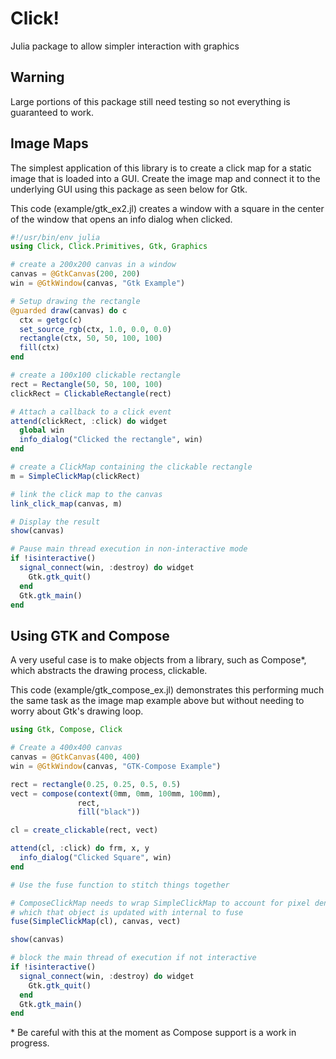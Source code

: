 # Click!
Julia package to allow simpler interaction with graphics

## Warning
Large portions of this package still need testing so not everything is 
guaranteed to work.

## Image Maps
The simplest application of this library is to create a click map for a static 
image that is loaded into a GUI. Create the image map and connect it to the 
underlying GUI using this package as seen below for Gtk.

This code (example/gtk\_ex2.jl) creates a window with a square in the center 
of the window that opens an info dialog when clicked.

```julia
#!/usr/bin/env julia
using Click, Click.Primitives, Gtk, Graphics

# create a 200x200 canvas in a window
canvas = @GtkCanvas(200, 200)
win = @GtkWindow(canvas, "Gtk Example")

# Setup drawing the rectangle
@guarded draw(canvas) do c
  ctx = getgc(c)
  set_source_rgb(ctx, 1.0, 0.0, 0.0)
  rectangle(ctx, 50, 50, 100, 100)
  fill(ctx)
end

# create a 100x100 clickable rectangle
rect = Rectangle(50, 50, 100, 100)
clickRect = ClickableRectangle(rect)

# Attach a callback to a click event
attend(clickRect, :click) do widget
  global win
  info_dialog("Clicked the rectangle", win)
end

# create a ClickMap containing the clickable rectangle
m = SimpleClickMap(clickRect)

# link the click map to the canvas
link_click_map(canvas, m)

# Display the result
show(canvas)

# Pause main thread execution in non-interactive mode
if !isinteractive()
  signal_connect(win, :destroy) do widget
    Gtk.gtk_quit()
  end
  Gtk.gtk_main()
end
```

## Using GTK and Compose
A very useful case is to make objects from a library, such as Compose\*, which
abstracts the drawing process, clickable.

This code (example/gtk\_compose\_ex.jl) demonstrates this performing much the
same task as the image map example above but without needing to worry about
Gtk's drawing loop.

```julia
using Gtk, Compose, Click

# Create a 400x400 canvas
canvas = @GtkCanvas(400, 400)
win = @GtkWindow(canvas, "GTK-Compose Example")

rect = rectangle(0.25, 0.25, 0.5, 0.5)
vect = compose(context(0mm, 0mm, 100mm, 100mm),
               rect,
               fill("black"))

cl = create_clickable(rect, vect)

attend(cl, :click) do frm, x, y
  info_dialog("Clicked Square", win)
end

# Use the fuse function to stitch things together

# ComposeClickMap needs to wrap SimpleClickMap to account for pixel density
# which that object is updated with internal to fuse
fuse(SimpleClickMap(cl), canvas, vect)

show(canvas)

# block the main thread of execution if not interactive
if !isinteractive()
  signal_connect(win, :destroy) do widget
    Gtk.gtk_quit()
  end
  Gtk.gtk_main()
end
```

\* Be careful with this at the moment as Compose support is a work in progress.
